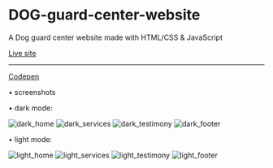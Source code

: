 # DOG-guard-center-website
A Dog guard center website made with HTML/CSS &amp; JavaScript<br>

[Live site](https://elastic-wing-3c220e.netlify.app)

------
[Codepen](https://codepen.io/r_e_d_ant/full/vYmKxPy)

• screenshots

• dark mode:

![dark_home](https://user-images.githubusercontent.com/66163130/124959698-c643c100-e01b-11eb-90df-2f566dd647d4.png)
![dark_services](https://user-images.githubusercontent.com/66163130/124959887-030fb800-e01c-11eb-8ccd-e5435226de33.png)
![dark_testimony](https://user-images.githubusercontent.com/66163130/124959894-04d97b80-e01c-11eb-90e7-b9f879999087.png)
![dark_footer](https://user-images.githubusercontent.com/66163130/124959905-06a33f00-e01c-11eb-8e39-e26ac084918c.png)

• light mode:

![light_home](https://user-images.githubusercontent.com/66163130/124959945-14f15b00-e01c-11eb-805e-a5ddb4773579.png)
![light_services](https://user-images.githubusercontent.com/66163130/124960001-20448680-e01c-11eb-9a5b-c363946a78e4.png)
![light_testimony](https://user-images.githubusercontent.com/66163130/124960009-22a6e080-e01c-11eb-8768-e21148e1e0cd.png)
![light_footer](https://user-images.githubusercontent.com/66163130/124960016-2470a400-e01c-11eb-8786-e65186ae1e42.png)
